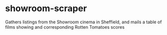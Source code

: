 # showroom-scraper
Gathers listings from the Showroom cinema in Sheffield, and mails a table of films showing and corresponding Rotten Tomatoes scores
